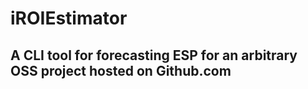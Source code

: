 # iROIEstimator

## A CLI tool for forecasting ESP for an arbitrary OSS project hosted on Github.com
